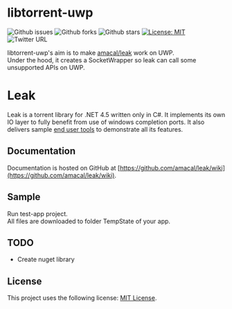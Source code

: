 # libtorrent-uwp

![Github issues](https://img.shields.io/github/issues/khanhnb/libtorrent-uwp)
![Github forks](https://img.shields.io/github/forks/khanhnb/libtorrent-uwp)
![Github stars](https://img.shields.io/github/stars/khanhnb/libtorrent-uwp)
[![License: MIT](https://img.shields.io/badge/License-MIT-yellow.svg)](https://github.com/khanhnb/libtorrent-uwp/blob/main/LICENSE)
![Twitter URL](https://img.shields.io/twitter/url?style=social&url=https%3A%2F%2Fgithub.com%2Fkhanhnb%2Flibtorrent-uwp)

libtorrent-uwp's aim is to make [amacal/leak](https://github.com/amacal/leak) work on UWP.  
Under the hood, it creates a SocketWrapper so leak can call some unsupported APIs on UWP.

# Leak #

Leak is a torrent library for .NET 4.5 written only in C#. It implements its own IO layer to fully benefit from use of windows completion ports. It also delivers sample [end user tools](https://github.com/amacal/leak/wiki/End-user) to demonstrate all its features.

## Documentation ##

Documentation is hosted on GitHub at [https://github.com/amacal/leak/wiki](https://github.com/amacal/leak/wiki).

## Sample ##

Run test-app project.  
All files are downloaded to folder TempState of your app.

## TODO ##

* Create nuget library

## License
This project uses the following license: [MIT License](https://github.com/khanhnb/libtorrent-uwp/blob/main/LICENSE).